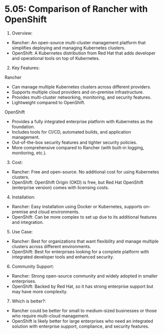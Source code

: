 # 5.05: Comparison of Rancher with OpenShift

1. Overview:
- Rancher: An open-source multi-cluster management platform that simplifies deploying and managing Kubernetes clusters.
- OpenShift: A Kubernetes distribution from Red Hat that adds developer and operational tools on top of Kubernetes.

2. Key Features:

Rancher
- Can manage multiple Kubernetes clusters across different providers.
- Supports multiple cloud providers and on-premise infrastructure.
- Provides multi-cluster networking, monitoring, and security features.
- Lightweight compared to OpenShift.

OpenShift
- Provides a fully integrated enterprise platform with Kubernetes as the foundation.
- Includes tools for CI/CD, automated builds, and application management.
- Out-of-the-box security features and tighter security policies.
- More comprehensive compared to Rancher (with built-in logging, monitoring, etc.).

3. Cost:
- Rancher: Free and open-source. No additional cost for using Kubernetes clusters.
- OpenShift: OpenShift Origin (OKD) is free, but Red Hat OpenShift (enterprise version) comes with licensing costs.

4. Installation:
- Rancher: Easy installation using Docker or Kubernetes, supports on-premise and cloud environments.
- OpenShift: Can be more complex to set up due to its additional features and integration.

5. Use Case:
- Rancher: Best for organizations that want flexibility and manage multiple clusters across different environments.
- OpenShift: Best for enterprises looking for a complete platform with integrated developer tools and enhanced security.

6. Community Support:
- Rancher: Strong open-source community and widely adopted in smaller enterprises.
- OpenShift: Backed by Red Hat, so it has strong enterprise support but may have more complexity.

7. Which is better?:
- Rancher could be better for small to medium-sized businesses or those who require multi-cloud management.
- OpenShift is likely better for large enterprises who need an integrated solution with enterprise support, compliance, and security features.

